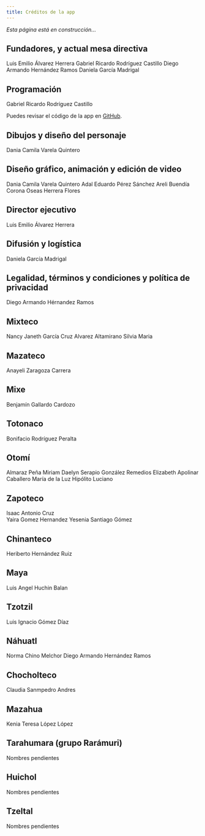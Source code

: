 ```yaml
---
title: Créditos de la app
---
```


*Esta página está en construcción...*

## Fundadores, y actual mesa directiva

Luis Emilio Álvarez Herrera
Gabriel Ricardo Rodríguez Castillo
Diego Armando Hernández Ramos
Daniela García Madrigal

## Programación

Gabriel Ricardo Rodríguez Castillo

Puedes revisar el código de la app en [GitHub](https://github.com/miyotl/miyotl).

## Dibujos y diseño del personaje

Dania Camila Varela Quintero

## Diseño gráfico, animación y edición de video

Dania Camila Varela Quintero
Adal Eduardo Pérez Sánchez
Areli Buendía Corona
Oseas Herrera Flores

## Director ejecutivo

Luis Emilio Álvarez Herrera

## Difusión y logística

Daniela García Madrigal

## Legalidad, términos y condiciones y política de privacidad

Diego Armando Hérnandez Ramos

## Mixteco

Nancy Janeth García Cruz
Alvarez Altamirano Silvia Maria 

## Mazateco

Anayeli Zaragoza Carrera 

## Mixe

Benjamín Gallardo Cardozo 

## Totonaco

Bonifacio Rodríguez Peralta 

## Otomí

Almaraz Peña Miriam Daelyn 
Serapio González Remedios
Elizabeth Apolinar Caballero
María de la Luz Hipólito Luciano 

## Zapoteco

Isaac Antonio Cruz	
Yaira Gomez Hernandez 
Yesenia Santiago Gómez 

## Chinanteco

Heriberto Hernández Ruiz 

## Maya

Luis Angel Huchin Balan

## Tzotzil

Luis Ignacio Gómez Díaz 

## Náhuatl
Norma Chino Melchor 
Diego Armando Hernández Ramos

## Chocholteco

Claudia Sanmpedro Andres

## Mazahua

Kenia Teresa López López

## Tarahumara (grupo Rarámuri)

Nombres pendientes

## Huichol

Nombres pendientes

## Tzeltal

Nombres pendientes
